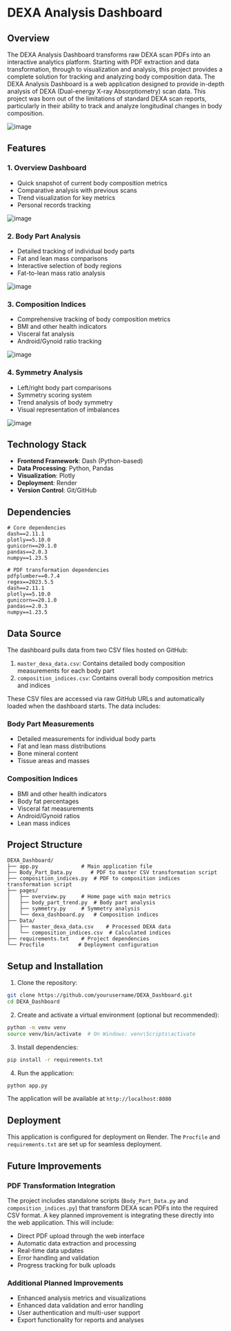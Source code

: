 # DEXA Analysis Dashboard

## Overview

The DEXA Analysis Dashboard transforms raw DEXA scan PDFs into an interactive analytics platform. Starting with PDF extraction and data transformation, through to visualization and analysis, this project provides a complete solution for tracking and analyzing body composition data. The DEXA Analysis Dashboard is a web application designed to provide in-depth analysis of DEXA (Dual-energy X-ray Absorptiometry) scan data. This project was born out of the limitations of standard DEXA scan reports, particularly in their ability to track and analyze longitudinal changes in body composition.

![image](https://github.com/user-attachments/assets/fe457d02-099a-4c61-9109-2e702c4bc26b)


## Features

### 1. Overview Dashboard
- Quick snapshot of current body composition metrics
- Comparative analysis with previous scans
- Trend visualization for key metrics
- Personal records tracking

![image](https://github.com/user-attachments/assets/9dbea6b0-78db-4d05-9339-5ec2b33f7875)


### 2. Body Part Analysis
- Detailed tracking of individual body parts
- Fat and lean mass comparisons
- Interactive selection of body regions
- Fat-to-lean mass ratio analysis

![image](https://github.com/user-attachments/assets/43718c81-a948-4775-b08b-84041c6def1f)


### 3. Composition Indices
- Comprehensive tracking of body composition metrics
- BMI and other health indicators
- Visceral fat analysis
- Android/Gynoid ratio tracking

![image](https://github.com/user-attachments/assets/f4fdb971-36f5-4777-8f3d-779b3cba82eb)


### 4. Symmetry Analysis
- Left/right body part comparisons
- Symmetry scoring system
- Trend analysis of body symmetry
- Visual representation of imbalances

![image](https://github.com/user-attachments/assets/35e14886-1bd5-4e13-a39c-3c42a5ffe8bb)


## Technology Stack

- **Frontend Framework**: Dash (Python-based)
- **Data Processing**: Python, Pandas
- **Visualization**: Plotly
- **Deployment**: Render
- **Version Control**: Git/GitHub

## Dependencies

```text
# Core dependencies
dash==2.11.1
plotly==5.10.0
gunicorn==20.1.0
pandas==2.0.3
numpy==1.23.5

# PDF transformation dependencies
pdfplumber==0.7.4
regex==2023.5.5
dash==2.11.1
plotly==5.10.0
gunicorn==20.1.0
pandas==2.0.3
numpy==1.23.5
```

## Data Source

The dashboard pulls data from two CSV files hosted on GitHub:

1. `master_dexa_data.csv`: Contains detailed body composition measurements for each body part
2. `composition_indices.csv`: Contains overall body composition metrics and indices

These CSV files are accessed via raw GitHub URLs and automatically loaded when the dashboard starts. The data includes:

### Body Part Measurements
- Detailed measurements for individual body parts
- Fat and lean mass distributions
- Bone mineral content
- Tissue areas and masses

### Composition Indices
- BMI and other health indicators
- Body fat percentages
- Visceral fat measurements
- Android/Gynoid ratios
- Lean mass indices

## Project Structure

```
DEXA_Dashboard/
├── app.py              # Main application file
├── Body_Part_Data.py      # PDF to master CSV transformation script
├── composition_indices.py  # PDF to composition indices transformation script
├── pages/             
│   ├── overview.py     # Home page with main metrics
│   ├── body_part_trend.py  # Body part analysis
│   ├── symmetry.py     # Symmetry analysis
│   └── dexa_dashboard.py   # Composition indices
├── Data/
│   ├── master_dexa_data.csv    # Processed DEXA data
│   └── composition_indices.csv  # Calculated indices
├── requirements.txt    # Project dependencies
└── Procfile           # Deployment configuration
```

## Setup and Installation

1. Clone the repository:
```bash
git clone https://github.com/yourusername/DEXA_Dashboard.git
cd DEXA_Dashboard
```

2. Create and activate a virtual environment (optional but recommended):
```bash
python -m venv venv
source venv/bin/activate  # On Windows: venv\Scripts\activate
```

3. Install dependencies:
```bash
pip install -r requirements.txt
```

4. Run the application:
```bash
python app.py
```

The application will be available at `http://localhost:8080`

## Deployment

This application is configured for deployment on Render. The `Procfile` and `requirements.txt` are set up for seamless deployment.

## Future Improvements

### PDF Transformation Integration
The project includes standalone scripts (`Body_Part_Data.py` and `composition_indices.py`) that transform DEXA scan PDFs into the required CSV format. A key planned improvement is integrating these directly into the web application. This will include:
- Direct PDF upload through the web interface
- Automatic data extraction and processing
- Real-time data updates
- Error handling and validation
- Progress tracking for bulk uploads

### Additional Planned Improvements
- Enhanced analysis metrics and visualizations
- Enhanced data validation and error handling
- User authentication and multi-user support
- Export functionality for reports and analyses

